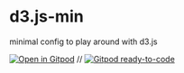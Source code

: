 # d3.js-min



minimal config to play around with d3.js

[![Open in Gitpod](https://gitpod.io/button/open-in-gitpod.svg)](https://gitpod.io/#https://github.com/cenzwong/d3.js-min)
// [![Gitpod ready-to-code](https://img.shields.io/badge/Gitpod-ready--to--code-908a85?logo=gitpod)](https://gitpod.io/#https://github.com/.../...)

